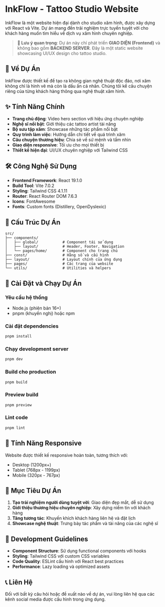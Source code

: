 # InkFlow - Tattoo Studio Website

InkFlow là một website hiện đại dành cho studio xăm hình, được xây dựng với React và Vite. Dự án mang đến trải nghiệm trực tuyến tuyệt vời cho khách hàng muốn tìm hiểu về dịch vụ xăm hình chuyên nghiệp.

> **📌 Lưu ý quan trọng**: Dự án này chỉ phát triển **GIAO DIỆN (Frontend)** và không bao gồm **BACKEND SERVER**. Đây là một static website showcasing UI/UX design cho tattoo studio.

## 🎨 Về Dự Án

InkFlow được thiết kế để tạo ra không gian nghệ thuật độc đáo, nơi xăm không chỉ là hình vẽ mà còn là dấu ấn cá nhân. Chúng tôi kể câu chuyện riêng của từng khách hàng thông qua nghệ thuật xăm hình.

## ✨ Tính Năng Chính

-   **Trang chủ động**: Video hero section với hiệu ứng chuyên nghiệp
-   **Nghệ sĩ nổi bật**: Giới thiệu các tattoo artist tài năng
-   **Bộ sưu tập xăm**: Showcase những tác phẩm nổi bật
-   **Quy trình làm việc**: Hướng dẫn chi tiết về quá trình xăm
-   **Câu chuyện thương hiệu**: Chia sẻ về sứ mệnh và tầm nhìn
-   **Giao diện responsive**: Tối ưu cho mọi thiết bị
-   **Thiết kế hiện đại**: UI/UX chuyên nghiệp với Tailwind CSS

## 🛠️ Công Nghệ Sử Dụng

-   **Frontend Framework**: React 19.1.0
-   **Build Tool**: Vite 7.0.2
-   **Styling**: Tailwind CSS 4.1.11
-   **Router**: React Router DOM 7.6.3
-   **Icons**: FontAwesome
-   **Fonts**: Custom fonts (Distillery, OpenDyslexic)

## 📁 Cấu Trúc Dự Án

```
src/
├── components/
│   ├── global/           # Component tái sử dụng
│   ├── layout/           # Header, Footer, Navigation
│   └── pages/home/       # Component cho trang chủ
├── const/                # Hằng số và cấu hình
├── layout/               # Layout chính của ứng dụng
├── pages/                # Các trang của website
└── utils/                # Utilities và helpers
```

## 🚀 Cài Đặt và Chạy Dự Án

### Yêu cầu hệ thống

-   Node.js (phiên bản 16+)
-   pnpm (khuyến nghị) hoặc npm

### Cài đặt dependencies

```bash
pnpm install
```

### Chạy development server

```bash
pnpm dev
```

### Build cho production

```bash
pnpm build
```

### Preview build

```bash
pnpm preview
```

### Lint code

```bash
pnpm lint
```

## 📱 Tính Năng Responsive

Website được thiết kế responsive hoàn toàn, tương thích với:

-   Desktop (1200px+)
-   Tablet (768px - 1199px)
-   Mobile (320px - 767px)

## 🎯 Mục Tiêu Dự Án

1. **Tạo trải nghiệm người dùng tuyệt vời**: Giao diện đẹp mắt, dễ sử dụng
2. **Giới thiệu thương hiệu chuyên nghiệp**: Xây dựng niềm tin với khách hàng
3. **Tăng tương tác**: Khuyến khích khách hàng liên hệ và đặt lịch
4. **Showcase nghệ thuật**: Trưng bày tác phẩm và tài năng của các nghệ sĩ

## 🔧 Development Guidelines

-   **Component Structure**: Sử dụng functional components với hooks
-   **Styling**: Tailwind CSS với custom CSS variables
-   **Code Quality**: ESLint cấu hình với React best practices
-   **Performance**: Lazy loading và optimized assets

## 📞 Liên Hệ

Đối với bất kỳ câu hỏi hoặc đề xuất nào về dự án, vui lòng liên hệ qua các kênh social media được cấu hình trong ứng dụng.
